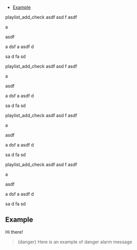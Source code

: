 - [Example](#example-link)

<a name="example-link">






playlist_add_check
asdf
asd
f
asdf

a


asdf

a
dsf
a
asdf
d

sa
d
fa
sd

playlist_add_check
asdf
asd
f
asdf

a


asdf

a
dsf
a
asdf
d

sa
d
fa
sd

playlist_add_check
asdf
asd
f
asdf

a


asdf

a
dsf
a
asdf
d

sa
d
fa
sd

playlist_add_check
asdf
asd
f
asdf

a


asdf

a
dsf
a
asdf
d

sa
d
fa
sd






## Example

Hi there!

> {danger} Here is an example of danger alarm message
